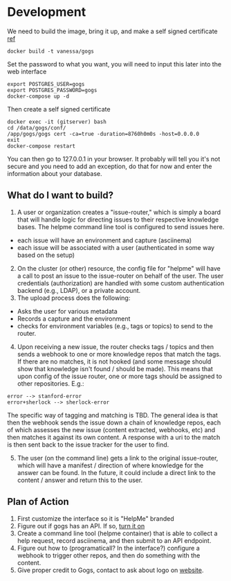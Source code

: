 # Development

We need to build the image, bring it up, and make a self signed certificate [ref](https://github.com/msis/docker-compose-nginx-gogs)

```
docker build -t vanessa/gogs
```

Set the password to what you want, you will need to input this later into the web interface


```
export POSTGRES_USER=gogs 
export POSTGRES_PASSWORD=gogs 
docker-compose up -d
```

Then create a self signed certificate

```
docker exec -it (gitserver) bash
cd /data/gogs/conf/
/app/gogs/gogs cert -ca=true -duration=8760h0m0s -host=0.0.0.0
exit
docker-compose restart
```

You can then go to 127.0.0.1 in your browser. It probably will tell you it's not secure and you need to add an exception, do that for now and enter the information about your database.

## What do I want to build?

1. A user or organization creates a "issue-router," which is simply a board that will handle logic for directing issues to their respective knowledge bases.  The helpme command line tool is configured to send issues here.
 - each issue will have an environment and capture (asciinema)
 - each issue will be associated with a user (authenticated in some way based on the setup)
2. On the cluster (or other) resource, the config file for "helpme" will have a call to post an issue to the issue-router on behalf of the user. The user credentials (authorization) are handled with some custom authentication backend (e.g., LDAP), or a private account.
3. The upload process does the following:
 - Asks the user for various metadata
 - Records a capture and the environment
 - checks for environment variables (e.g., tags or topics) to send to the router.
4. Upon receiving a new issue, the router checks tags / topics and then sends a webhook to one or more knowledge repos that match the tags. If there are no matches, it is not hooked (and some message should show that knowledge isn't found / should be made). This means that upon config of the issue router, one or more tags should be assigned to other repositories. E.g.:

 
```
error --> stanford-error
error+sherlock --> sherlock-error
```

The specific way of tagging and matching is TBD. The general idea is that then the webhook sends the issue down a chain of knowledge repos, each of which assesses the new issue (content extracted, webhooks, etc) and then matches it against its own content. A response with a uri to the match is then sent back to the issue tracker for the user to find.

5. The user (on the command line) gets a link to the original issue-router, which will have a manifest / direction of where knowledge for the answer can be found. In the future, it could include a direct link to the content / answer and return this to the user.

## Plan of Action

1. First customize the interface so it is "HelpMe" branded
2. Figure out if gogs has an API. If so, [turn it on](https://github.com/gogits/go-gogs-client/wiki)
3. Create a command line tool (helpme container) that is able to collect a help request, record asciinema, and then submit to an API endpoint.
4. Figure out how to (programaticall? In the interface?) configure a webhook to trigger other repos, and then do something with the content.
5. Give proper credit to Gogs, contact to ask about logo on [website](https://gogs.io).
